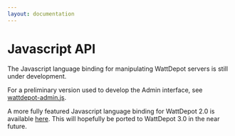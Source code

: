 ```yaml
---
layout: documentation
---
```

# Javascript API

The Javascript language binding for manipulating WattDepot servers is still under development.

For a preliminary version used to develop the Admin interface, see [wattdepot-admin.js](https://github.com/wattdepot/wattdepot/blob/master/src/main/resources/dist/js/wattdepot-admin.js).

A more fully featured Javascript language binding for WattDepot 2.0 is available [here](https://code.google.com/p/wattdepot-javascript-client/).  This will hopefully be ported to WattDepot 3.0 in the near future. 

